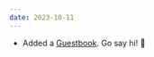 ```yaml
---
date: 2023-10-11
---
```


- Added a <a href="https://fri11s.neocities.org/guestbook/">Guestbook</a>. Go say hi! 🥰
